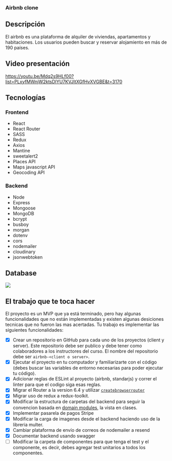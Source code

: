 ### Airbnb clone

## Descripción

El airbnb es una plataforma de alquiler de viviendas, apartamentos y habitaciones. Los usuarios pueden buscar y reservar alojamiento en más de 190 países.

## Video presentación

https://youtu.be/Mdq2s9HLf00?list=PLxyfMWnjW2ktsDlYU7KVJltXGfHvXVGBE&t=3170

## Tecnologías

### Frontend

- React
- React Router
- SASS
- Redux
- Axios
- Mantine
- sweetalert2
- Places API
- Maps javascript API
- Geocoding API

### Backend

- Node
- Express
- Mongoose
- MongoDB
- bcrypt
- busboy
- morgan
- dotenv
- cors
- nodemailer
- cloudinary
- jsonwebtoken

## Database

<img src="./.img/model.png">

## El trabajo que te toca hacer

El proyecto es un MVP que ya está terminado, pero hay algunas funcionalidades que no están implementadas y existen algunas desiciones tecnicas que no fueron las mas acertadas. Tu trabajo es implementar las siguientes funcionalidades:

- [x] Crear un repositorio en GitHub para cada uno de los proyectos (client y server). Este repositorio debe ser publico y debe tener como colaboradores a los instructores del curso. El nombre del repositorio debe ser `airbnb-<client o server>`.
- [x] Ejecutar el proyecto en tu computador y familiarizarte con el código (debes buscar las variables de entorno necesarias para poder ejecutar tu código).
- [x] Adicionar reglas de ESLint al proyecto (airbnb, standarjs) y correr el linter para que el codigo siga esas reglas.
- [x] Migrar el Router a la version 6.4 y utilizar [`createbrowserrouter`](https://reactrouter.com/en/main/routers/create-browser-router#createbrowserrouter)
- [x] Migrar uso de redux a redux-toolkit.
- [x] Modificar la estructura de carpetas del backend para seguir la convencion basada en [domain modules](https://alexkondov.com/tao-of-node/#structure-in-modules), la vista en clases.
- [x] Implementar pasarela de pagos Stripe
- [x] Modificar la carga de imagenes desde el backend haciendo uso de la libreria multer.
- [x] Cambiar plataforma de envío de correos de nodemailer a resend
- [x] Documentar backend usando swagger
- [ ] Modificar la carpeta de componentes para que tenga el test y el componente, es decir, debes agregar test unitarios a todos los componentes.
